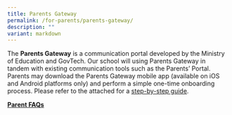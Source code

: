 ```yaml
---
title: Parents Gateway
permalink: /for-parents/parents-gateway/
description: ""
variant: markdown
---
```

The **Parents Gateway** is a communication portal developed by the Ministry of Education and GovTech. Our school will using Parents Gateway in tandem with existing communication tools such as the Parents’ Portal. Parents may download the Parents Gateway mobile app (available on iOS and Android platforms only) and perform a simple one-time onboarding process. Please refer to the attached for a [step-by-step guide](/files/Parents-Gateway-Onboarding-and-Quick-start-Guide-for-Parents.pdf).

[**Parent FAQs**](https://pg.moe.edu.sg/faq)